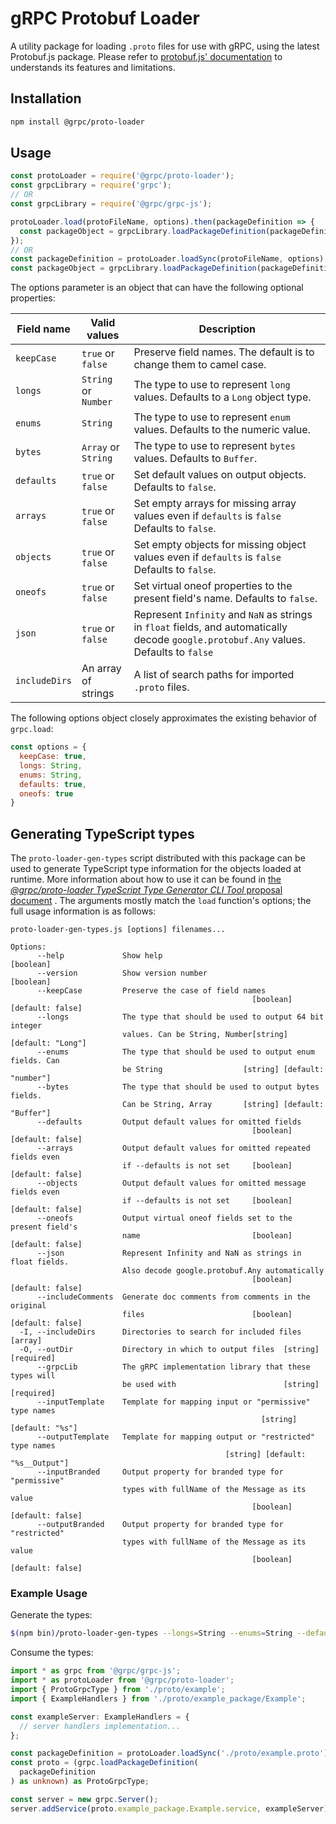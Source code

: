 # gRPC Protobuf Loader

A utility package for loading `.proto` files for use with gRPC, using the latest Protobuf.js
package. Please refer
to [protobuf.js' documentation](https://github.com/dcodeIO/protobuf.js/blob/master/README.md)
to understands its features and limitations.

## Installation

```sh
npm install @grpc/proto-loader
```

## Usage

```js
const protoLoader = require('@grpc/proto-loader');
const grpcLibrary = require('grpc');
// OR
const grpcLibrary = require('@grpc/grpc-js');

protoLoader.load(protoFileName, options).then(packageDefinition => {
  const packageObject = grpcLibrary.loadPackageDefinition(packageDefinition);
});
// OR
const packageDefinition = protoLoader.loadSync(protoFileName, options);
const packageObject = grpcLibrary.loadPackageDefinition(packageDefinition);
```

The options parameter is an object that can have the following optional properties:

| Field name | Valid values | Description
|------------|--------------|------------
| `keepCase` | `true` or `false` | Preserve field names. The default is to change them to camel case.
| `longs` | `String` or `Number` | The type to use to represent `long` values. Defaults to a `Long` object type.
| `enums` | `String` | The type to use to represent `enum` values. Defaults to the numeric value.
| `bytes` | `Array` or `String` | The type to use to represent `bytes` values. Defaults to `Buffer`.
| `defaults` | `true` or `false` | Set default values on output objects. Defaults to `false`.
| `arrays` | `true` or `false` | Set empty arrays for missing array values even if `defaults` is `false` Defaults to `false`.
| `objects` | `true` or `false` | Set empty objects for missing object values even if `defaults` is `false` Defaults to `false`.
| `oneofs` | `true` or `false` | Set virtual oneof properties to the present field's name. Defaults to `false`.
| `json` | `true` or `false` | Represent `Infinity` and `NaN` as strings in `float` fields, and automatically decode `google.protobuf.Any` values. Defaults to `false`
| `includeDirs` | An array of strings | A list of search paths for imported `.proto` files.

The following options object closely approximates the existing behavior of `grpc.load`:

```js
const options = {
  keepCase: true,
  longs: String,
  enums: String,
  defaults: true,
  oneofs: true
}
```

## Generating TypeScript types

The `proto-loader-gen-types` script distributed with this package can be used to generate TypeScript
type information for the objects loaded at runtime. More information about how to use it can be
found in [the *@grpc/proto-loader TypeScript Type Generator CLI
Tool* proposal document](https://github.com/grpc/proposal/blob/master/L70-node-proto-loader-type-generator.md)
. The arguments mostly match the `load` function's options; the full usage information is as
follows:

```console
proto-loader-gen-types.js [options] filenames...

Options:
      --help             Show help                                     [boolean]
      --version          Show version number                           [boolean]
      --keepCase         Preserve the case of field names
                                                      [boolean] [default: false]
      --longs            The type that should be used to output 64 bit integer
                         values. Can be String, Number[string] [default: "Long"]
      --enums            The type that should be used to output enum fields. Can
                         be String                  [string] [default: "number"]
      --bytes            The type that should be used to output bytes fields.
                         Can be String, Array       [string] [default: "Buffer"]
      --defaults         Output default values for omitted fields
                                                      [boolean] [default: false]
      --arrays           Output default values for omitted repeated fields even
                         if --defaults is not set     [boolean] [default: false]
      --objects          Output default values for omitted message fields even
                         if --defaults is not set     [boolean] [default: false]
      --oneofs           Output virtual oneof fields set to the present field's
                         name                         [boolean] [default: false]
      --json             Represent Infinity and NaN as strings in float fields.
                         Also decode google.protobuf.Any automatically
                                                      [boolean] [default: false]
      --includeComments  Generate doc comments from comments in the original
                         files                        [boolean] [default: false]
  -I, --includeDirs      Directories to search for included files        [array]
  -O, --outDir           Directory in which to output files  [string] [required]
      --grpcLib          The gRPC implementation library that these types will
                         be used with                        [string] [required]
      --inputTemplate    Template for mapping input or "permissive" type names
                                                        [string] [default: "%s"]
      --outputTemplate   Template for mapping output or "restricted" type names
                                                [string] [default: "%s__Output"]
      --inputBranded     Output property for branded type for  "permissive"
                         types with fullName of the Message as its value
                                                      [boolean] [default: false]
      --outputBranded    Output property for branded type for  "restricted"
                         types with fullName of the Message as its value
                                                      [boolean] [default: false]
```

### Example Usage

Generate the types:

```sh
$(npm bin)/proto-loader-gen-types --longs=String --enums=String --defaults --oneofs --grpcLib=@grpc/grpc-js --outDir=proto/ proto/*.proto
```

Consume the types:

```ts
import * as grpc from '@grpc/grpc-js';
import * as protoLoader from '@grpc/proto-loader';
import { ProtoGrpcType } from './proto/example';
import { ExampleHandlers } from './proto/example_package/Example';

const exampleServer: ExampleHandlers = {
  // server handlers implementation...
};

const packageDefinition = protoLoader.loadSync('./proto/example.proto');
const proto = (grpc.loadPackageDefinition(
  packageDefinition
) as unknown) as ProtoGrpcType;

const server = new grpc.Server();
server.addService(proto.example_package.Example.service, exampleServer);
```
